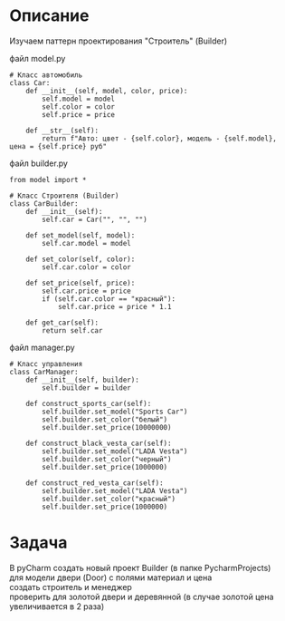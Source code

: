 # Описание
Изучаем паттерн проектирования "Строитель" (Builder)

файл model.py
```
# Класс автомобиль
class Car:
    def __init__(self, model, color, price):
        self.model = model
        self.color = color
        self.price = price

    def __str__(self):
        return f"Авто: цвет - {self.color}, модель - {self.model}, цена = {self.price} руб"
```
файл builder.py
```
from model import *

# Класс Строителя (Builder)
class CarBuilder:
    def __init__(self):
        self.car = Car("", "", "")

    def set_model(self, model):
        self.car.model = model

    def set_color(self, color):
        self.car.color = color

    def set_price(self, price):
        self.car.price = price
        if (self.car.color == "красный"):
            self.car.price = price * 1.1

    def get_car(self):
        return self.car
```
файл manager.py
```
# Класс управления
class CarManager:
    def __init__(self, builder):
        self.builder = builder

    def construct_sports_car(self):
        self.builder.set_model("Sports Car")
        self.builder.set_color("белый")
        self.builder.set_price(10000000)

    def construct_black_vesta_car(self):
        self.builder.set_model("LADA Vesta")
        self.builder.set_color("черный")
        self.builder.set_price(1000000)

    def construct_red_vesta_car(self):
        self.builder.set_model("LADA Vesta")
        self.builder.set_color("красный")
        self.builder.set_price(1000000)
```

# Задача
В pyCharm cоздать новый проект Builder (в папке PycharmProjects)  
для модели двери (Door) с полями материал и цена  
создать строитель и менеджер  
проверить для золотой двери и деревянной (в случае золотой цена увеличивается в 2 раза)  
